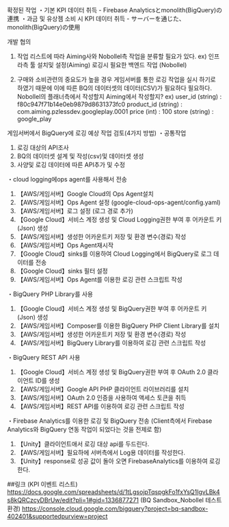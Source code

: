 확정된 작업
・기본 KPI 데이터 취득
	- Firebase Analyticsとmonolith(BigQuery)の連携
・과금 및 유상젬 소비 시 KPI 데이터 취득
	- サーバーを通じた、monolith(BigQuery)の使用

개발 협의
1. 작업 리스트에 따라 Aiming사와 Nobollel측 작업을 분류할 필요가 있다.
	ex) 인프라측 툴 설치및 설정(Aiming)
	   로깅시 필요한 백엔드 작업 (Nobollel)

3. 구매와 소비관련의 중요도가 높을 경우 게임서버를 통한 로깅 작업을 실시 하기로 하였기 때문에
이에 따른 BQ의 데이터셋의 데이터(CSV)가 필요하다 필요하다.
Nobollel의 플래너측에서 작성할지 Aiming에서 작성할지?
ex) 
user_id (string) : f80c947f71b14e0eb9879d8631373fc0
product_id (string) : com.aiming.pzlessdev.googleplay.0001
price (int) : 100 
store (string) : google_play


게임서버에서 BigQuery에 로깅 예상 작업 검토(4가지 방법)
・공통작업
1. 로깅 대상의 API조사
2. BQ의 데이터셋 설계 및 작성(csv)및 데이터셋 생성
3. 사양및 로깅 데이터에 따른 API추가 및 수정

・cloud logging에ops agent를 사용해서 전송
1.   【AWS/게임서버】Google Cloud의 Ops Agent설치
2.   【AWS/게임서버】Ops Agent 설정 (google-cloud-ops-agent/config.yaml)
3.   【AWS/게임서버】로그 설정 (로그 경로 추가)
4.   【Google Cloud】서비스 계정 생성 및 Cloud Logging권한 부여 후 어카운트 키(Json) 생성
5.   【AWS/게임서버】생성한 어카운트키 저장 및 환경 변수(경로) 작성
6.   【AWS/게임서버】Ops Agent재시작
7.   【Google Cloud】sinks를 이용하여 Cloud Logging에서 BigQuery로 로그 데이터를 전송
8.   【Google Cloud】sinks 필터 설정
9.   【AWS/게임서버】Ops Agent를 이용한 로깅 관련 스크립트 작성

・BigQuery PHP Library를 사용
1.   【Google Cloud】서비스 계정 생성 및 BigQuery권한 부여 후 어카운트 키(Json) 생성  
2.   【AWS/게임서버】Composer를 이용한 BigQuery PHP Client Library를 설치
3.   【AWS/게임서버】생성한 어카운트키 저장 및 환경 변수(경로) 작성
4.   【AWS/게임서버】BigQuery Library를 이용하여 로깅 관련 스크립트 작성

・BigQuery REST API 사용
1.   【Google Cloud】서비스 계정 생성 및 BigQuery권한 부여 후 OAuth 2.0 클라이언트 ID를 생성
2.   【AWS/게임서버】Google API PHP 클라이언트 라이브러리를 설치
3.   【AWS/게임서버】OAuth 2.0 인증을 사용하여 액세스 토큰을 취득
4.   【AWS/게임서버】REST API를 이용하여 로깅 관련 스크립트 작성

・Firebase Analytics를 이용한 로깅 및 BigQuery 전송
(Client측에서 Firebase Analytics와 BigQuery 연동 작업이 되었다는 것을 전제로 함)
1.   【Unity】클라이언트애서 로깅 대상 api를 두드린다.
2.   【AWS/게임서버】필요하에 서버측에서 Log용 데이터를 작성한다.
3.   【Unity】response로 성공 값이 돌아 오면 FirebaseAnalytics를 이용하여 로깅한다.


##링크
(KPI 이벤트 리스트)
https://docs.google.com/spreadsheets/d/1tLgsojpTqspgkFo1fxYsQ1IgvLBk4s8kQRCzcyDBrUw/edit?pli=1#gid=1336877271
(BQ Sandbox_Nobollel 테스트환경)
https://console.cloud.google.com/bigquery?project=bq-sandbox-402401&supportedpurview=project